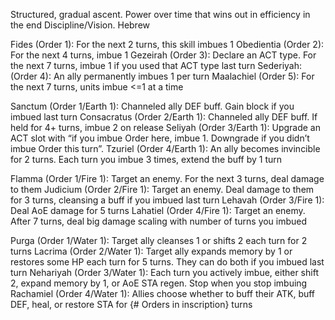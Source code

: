 Structured, gradual ascent. Power over time that wins out in efficiency in the end
Discipline/Vision. Hebrew

Fides (Order 1): For the next 2 turns, this skill imbues 1
Obedientia (Order 2): For the next 4 turns, imbue 1
Gezeirah (Order 3): Declare an ACT type. For the next 7 turns, imbue 1 if you used that ACT type last turn
Sederiyah: (Order 4): An ally permanently imbues 1 per turn
Maalachiel (Order 5): For the next 7 turns, units imbue <=1 at a time

Sanctum (Order 1/Earth 1): Channeled ally DEF buff. Gain block if you imbued last turn
Consacratus (Order 2/Earth 1): Channeled ally DEF buff. If held for 4+ turns, imbue 2 on release
Seliyah (Order 3/Earth 1): Upgrade an ACT slot with “if you imbue Order here, imbue 1. Downgrade if you didn’t imbue Order this turn”.
Tzuriel (Order 4/Earth 1): An ally becomes invincible for 2 turns. Each turn you imbue 3 times, extend the buff by 1 turn

Flamma (Order 1/Fire 1): Target an enemy. For the next 3 turns, deal damage to them
Judicium (Order 2/Fire 1): Target an enemy. Deal damage to them for 3 turns, cleansing a buff if you imbued last turn
Lehavah (Order 3/Fire 1): Deal AoE damage for 5 turns
Lahatiel (Order 4/Fire 1): Target an enemy. After 7 turns, deal big damage scaling with number of turns you imbued

Purga (Order 1/Water 1): Target ally cleanses 1 or shifts 2 each turn for 2 turns
Lacrima (Order 2/Water 1): Target ally expands memory by 1 or restores some HP each turn for 5 turns. They can do both if you imbued last turn
Nehariyah (Order 3/Water 1): Each turn you actively imbue, either shift 2, expand memory by 1, or AoE STA regen. Stop when you stop imbuing
Rachamiel (Order 4/Water 1): Allies choose whether to buff their ATK, buff DEF, heal, or restore STA for {# Orders in inscription} turns